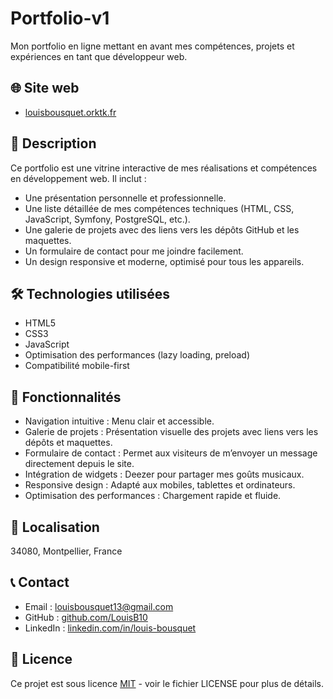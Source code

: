# Portfolio-v1

Mon portfolio en ligne mettant en avant mes compétences, projets et expériences en tant que développeur web.

## 🌐 Site web
- [louisbousquet.orktk.fr](https://louisbousquet.orktk.fr/)

## 📝 Description
Ce portfolio est une vitrine interactive de mes réalisations et compétences en développement web. 
Il inclut :
- Une présentation personnelle et professionnelle.
- Une liste détaillée de mes compétences techniques (HTML, CSS, JavaScript, Symfony, PostgreSQL, etc.).
- Une galerie de projets avec des liens vers les dépôts GitHub et les maquettes.
- Un formulaire de contact pour me joindre facilement.
- Un design responsive et moderne, optimisé pour tous les   appareils.

## 🛠 Technologies utilisées
- HTML5
- CSS3
- JavaScript
- Optimisation des performances (lazy loading, preload)
- Compatibilité mobile-first

## 📱 Fonctionnalités
- Navigation intuitive : Menu clair et accessible.
- Galerie de projets : Présentation visuelle des projets avec liens vers les dépôts et maquettes.
- Formulaire de contact : Permet aux visiteurs de m’envoyer un message directement depuis le site.
- Intégration de widgets : Deezer pour partager mes goûts musicaux.
- Responsive design : Adapté aux mobiles, tablettes et ordinateurs.
- Optimisation des performances : Chargement rapide et fluide.

## 📍 Localisation
34080, Montpellier, France

## 📞 Contact
- Email : louisbousquet13@gmail.com
- GitHub :  [github.com/LouisB10](https://github.com/LouisB10)
- LinkedIn : [linkedin.com/in/louis-bousquet](https://www.linkedin.com/in/louis-bousquet-7077aa281/)

## 📄 Licence
Ce projet est sous licence [MIT](LICENSE) - voir le fichier LICENSE pour plus de détails.